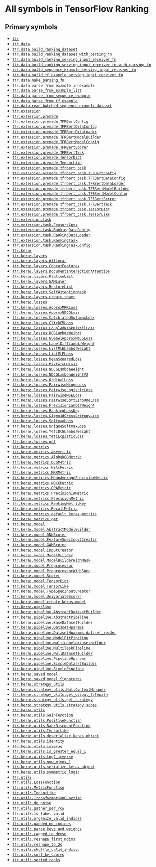 # All symbols in TensorFlow Ranking

<!-- Insert buttons and diff -->

## Primary symbols

*   <a href="../tfr.md"><code>tfr</code></a>
*   <a href="../tfr/data.md"><code>tfr.data</code></a>
*   <a href="../tfr/data/build_ranking_dataset.md"><code>tfr.data.build_ranking_dataset</code></a>
*   <a href="../tfr/data/build_ranking_dataset_with_parsing_fn.md"><code>tfr.data.build_ranking_dataset_with_parsing_fn</code></a>
*   <a href="../tfr/data/build_ranking_serving_input_receiver_fn.md"><code>tfr.data.build_ranking_serving_input_receiver_fn</code></a>
*   <a href="../tfr/data/build_ranking_serving_input_receiver_fn_with_parsing_fn.md"><code>tfr.data.build_ranking_serving_input_receiver_fn_with_parsing_fn</code></a>
*   <a href="../tfr/data/build_sequence_example_serving_input_receiver_fn.md"><code>tfr.data.build_sequence_example_serving_input_receiver_fn</code></a>
*   <a href="../tfr/data/build_tf_example_serving_input_receiver_fn.md"><code>tfr.data.build_tf_example_serving_input_receiver_fn</code></a>
*   <a href="../tfr/data/make_parsing_fn.md"><code>tfr.data.make_parsing_fn</code></a>
*   <a href="../tfr/data/parse_from_example_in_example.md"><code>tfr.data.parse_from_example_in_example</code></a>
*   <a href="../tfr/data/parse_from_example_list.md"><code>tfr.data.parse_from_example_list</code></a>
*   <a href="../tfr/data/parse_from_sequence_example.md"><code>tfr.data.parse_from_sequence_example</code></a>
*   <a href="../tfr/data/parse_from_tf_example.md"><code>tfr.data.parse_from_tf_example</code></a>
*   <a href="../tfr/data/read_batched_sequence_example_dataset.md"><code>tfr.data.read_batched_sequence_example_dataset</code></a>
*   <a href="../tfr/extension.md"><code>tfr.extension</code></a>
*   <a href="../tfr/extension/premade.md"><code>tfr.extension.premade</code></a>
*   <a href="../tfr/extension/premade/TFRBertConfig.md"><code>tfr.extension.premade.TFRBertConfig</code></a>
*   <a href="../tfr/extension/premade/TFRBertDataConfig.md"><code>tfr.extension.premade.TFRBertDataConfig</code></a>
*   <a href="../tfr/extension/premade/TFRBertDataLoader.md"><code>tfr.extension.premade.TFRBertDataLoader</code></a>
*   <a href="../tfr/extension/premade/TFRBertModelBuilder.md"><code>tfr.extension.premade.TFRBertModelBuilder</code></a>
*   <a href="../tfr/extension/premade/TFRBertModelConfig.md"><code>tfr.extension.premade.TFRBertModelConfig</code></a>
*   <a href="../tfr/extension/premade/TFRBertScorer.md"><code>tfr.extension.premade.TFRBertScorer</code></a>
*   <a href="../tfr/extension/premade/TFRBertTask.md"><code>tfr.extension.premade.TFRBertTask</code></a>
*   <a href="../tfr/extension/premade/TensorDict.md"><code>tfr.extension.premade.TensorDict</code></a>
*   <a href="../tfr/keras/model/TensorLike.md"><code>tfr.extension.premade.TensorLike</code></a>
*   <a href="../tfr/extension/premade/tfrbert_task.md"><code>tfr.extension.premade.tfrbert_task</code></a>
*   <a href="../tfr/extension/premade/TFRBertConfig.md"><code>tfr.extension.premade.tfrbert_task.TFRBertConfig</code></a>
*   <a href="../tfr/extension/premade/TFRBertDataConfig.md"><code>tfr.extension.premade.tfrbert_task.TFRBertDataConfig</code></a>
*   <a href="../tfr/extension/premade/TFRBertDataLoader.md"><code>tfr.extension.premade.tfrbert_task.TFRBertDataLoader</code></a>
*   <a href="../tfr/extension/premade/TFRBertModelBuilder.md"><code>tfr.extension.premade.tfrbert_task.TFRBertModelBuilder</code></a>
*   <a href="../tfr/extension/premade/TFRBertModelConfig.md"><code>tfr.extension.premade.tfrbert_task.TFRBertModelConfig</code></a>
*   <a href="../tfr/extension/premade/TFRBertScorer.md"><code>tfr.extension.premade.tfrbert_task.TFRBertScorer</code></a>
*   <a href="../tfr/extension/premade/TFRBertTask.md"><code>tfr.extension.premade.tfrbert_task.TFRBertTask</code></a>
*   <a href="../tfr/extension/premade/TensorDict.md"><code>tfr.extension.premade.tfrbert_task.TensorDict</code></a>
*   <a href="../tfr/keras/model/TensorLike.md"><code>tfr.extension.premade.tfrbert_task.TensorLike</code></a>
*   <a href="../tfr/extension/task.md"><code>tfr.extension.task</code></a>
*   <a href="../tfr/extension/task/FeatureSpec.md"><code>tfr.extension.task.FeatureSpec</code></a>
*   <a href="../tfr/extension/task/RankingDataConfig.md"><code>tfr.extension.task.RankingDataConfig</code></a>
*   <a href="../tfr/extension/task/RankingDataLoader.md"><code>tfr.extension.task.RankingDataLoader</code></a>
*   <a href="../tfr/extension/task/RankingTask.md"><code>tfr.extension.task.RankingTask</code></a>
*   <a href="../tfr/extension/task/RankingTaskConfig.md"><code>tfr.extension.task.RankingTaskConfig</code></a>
*   <a href="../tfr/keras.md"><code>tfr.keras</code></a>
*   <a href="../tfr/keras/layers.md"><code>tfr.keras.layers</code></a>
*   <a href="../tfr/keras/layers/Bilinear.md"><code>tfr.keras.layers.Bilinear</code></a>
*   <a href="../tfr/keras/layers/ConcatFeatures.md"><code>tfr.keras.layers.ConcatFeatures</code></a>
*   <a href="../tfr/keras/layers/DocumentInteractionAttention.md"><code>tfr.keras.layers.DocumentInteractionAttention</code></a>
*   <a href="../tfr/keras/layers/FlattenList.md"><code>tfr.keras.layers.FlattenList</code></a>
*   <a href="../tfr/keras/layers/GAMLayer.md"><code>tfr.keras.layers.GAMLayer</code></a>
*   <a href="../tfr/keras/layers/RestoreList.md"><code>tfr.keras.layers.RestoreList</code></a>
*   <a href="../tfr/keras/layers/SelfAttentionMask.md"><code>tfr.keras.layers.SelfAttentionMask</code></a>
*   <a href="../tfr/keras/layers/create_tower.md"><code>tfr.keras.layers.create_tower</code></a>
*   <a href="../tfr/keras/losses.md"><code>tfr.keras.losses</code></a>
*   <a href="../tfr/keras/losses/ApproxMRRLoss.md"><code>tfr.keras.losses.ApproxMRRLoss</code></a>
*   <a href="../tfr/keras/losses/ApproxNDCGLoss.md"><code>tfr.keras.losses.ApproxNDCGLoss</code></a>
*   <a href="../tfr/keras/losses/CalibratedSoftmaxLoss.md"><code>tfr.keras.losses.CalibratedSoftmaxLoss</code></a>
*   <a href="../tfr/keras/losses/ClickEMLoss.md"><code>tfr.keras.losses.ClickEMLoss</code></a>
*   <a href="../tfr/keras/losses/CoupledRankDistilLoss.md"><code>tfr.keras.losses.CoupledRankDistilLoss</code></a>
*   <a href="../tfr/keras/losses/DCGLambdaWeight.md"><code>tfr.keras.losses.DCGLambdaWeight</code></a>
*   <a href="../tfr/keras/losses/GumbelApproxNDCGLoss.md"><code>tfr.keras.losses.GumbelApproxNDCGLoss</code></a>
*   <a href="../tfr/keras/losses/LabelDiffLambdaWeight.md"><code>tfr.keras.losses.LabelDiffLambdaWeight</code></a>
*   <a href="../tfr/keras/losses/ListMLELambdaWeight.md"><code>tfr.keras.losses.ListMLELambdaWeight</code></a>
*   <a href="../tfr/keras/losses/ListMLELoss.md"><code>tfr.keras.losses.ListMLELoss</code></a>
*   <a href="../tfr/keras/losses/MeanSquaredLoss.md"><code>tfr.keras.losses.MeanSquaredLoss</code></a>
*   <a href="../tfr/keras/losses/MixtureEMLoss.md"><code>tfr.keras.losses.MixtureEMLoss</code></a>
*   <a href="../tfr/keras/losses/NDCGLambdaWeight.md"><code>tfr.keras.losses.NDCGLambdaWeight</code></a>
*   <a href="../tfr/keras/losses/NDCGLambdaWeightV2.md"><code>tfr.keras.losses.NDCGLambdaWeightV2</code></a>
*   <a href="../tfr/keras/losses/OrdinalLoss.md"><code>tfr.keras.losses.OrdinalLoss</code></a>
*   <a href="../tfr/keras/losses/PairwiseHingeLoss.md"><code>tfr.keras.losses.PairwiseHingeLoss</code></a>
*   <a href="../tfr/keras/losses/PairwiseLogisticLoss.md"><code>tfr.keras.losses.PairwiseLogisticLoss</code></a>
*   <a href="../tfr/keras/losses/PairwiseMSELoss.md"><code>tfr.keras.losses.PairwiseMSELoss</code></a>
*   <a href="../tfr/keras/losses/PairwiseSoftZeroOneLoss.md"><code>tfr.keras.losses.PairwiseSoftZeroOneLoss</code></a>
*   <a href="../tfr/keras/losses/PrecisionLambdaWeight.md"><code>tfr.keras.losses.PrecisionLambdaWeight</code></a>
*   <a href="../tfr/keras/losses/RankingLossKey.md"><code>tfr.keras.losses.RankingLossKey</code></a>
*   <a href="../tfr/keras/losses/SigmoidCrossEntropyLoss.md"><code>tfr.keras.losses.SigmoidCrossEntropyLoss</code></a>
*   <a href="../tfr/keras/losses/SoftmaxLoss.md"><code>tfr.keras.losses.SoftmaxLoss</code></a>
*   <a href="../tfr/keras/losses/UniqueSoftmaxLoss.md"><code>tfr.keras.losses.UniqueSoftmaxLoss</code></a>
*   <a href="../tfr/keras/losses/YetiDCGLambdaWeight.md"><code>tfr.keras.losses.YetiDCGLambdaWeight</code></a>
*   <a href="../tfr/keras/losses/YetiLogisticLoss.md"><code>tfr.keras.losses.YetiLogisticLoss</code></a>
*   <a href="../tfr/keras/losses/get.md"><code>tfr.keras.losses.get</code></a>
*   <a href="../tfr/keras/metrics.md"><code>tfr.keras.metrics</code></a>
*   <a href="../tfr/keras/metrics/ARPMetric.md"><code>tfr.keras.metrics.ARPMetric</code></a>
*   <a href="../tfr/keras/metrics/AlphaDCGMetric.md"><code>tfr.keras.metrics.AlphaDCGMetric</code></a>
*   <a href="../tfr/keras/metrics/DCGMetric.md"><code>tfr.keras.metrics.DCGMetric</code></a>
*   <a href="../tfr/keras/metrics/HitsMetric.md"><code>tfr.keras.metrics.HitsMetric</code></a>
*   <a href="../tfr/keras/metrics/MRRMetric.md"><code>tfr.keras.metrics.MRRMetric</code></a>
*   <a href="../tfr/keras/metrics/MeanAveragePrecisionMetric.md"><code>tfr.keras.metrics.MeanAveragePrecisionMetric</code></a>
*   <a href="../tfr/keras/metrics/NDCGMetric.md"><code>tfr.keras.metrics.NDCGMetric</code></a>
*   <a href="../tfr/keras/metrics/OPAMetric.md"><code>tfr.keras.metrics.OPAMetric</code></a>
*   <a href="../tfr/keras/metrics/PrecisionIAMetric.md"><code>tfr.keras.metrics.PrecisionIAMetric</code></a>
*   <a href="../tfr/keras/metrics/PrecisionMetric.md"><code>tfr.keras.metrics.PrecisionMetric</code></a>
*   <a href="../tfr/keras/metrics/RankingMetricKey.md"><code>tfr.keras.metrics.RankingMetricKey</code></a>
*   <a href="../tfr/keras/metrics/RecallMetric.md"><code>tfr.keras.metrics.RecallMetric</code></a>
*   <a href="../tfr/keras/metrics/default_keras_metrics.md"><code>tfr.keras.metrics.default_keras_metrics</code></a>
*   <a href="../tfr/keras/metrics/get.md"><code>tfr.keras.metrics.get</code></a>
*   <a href="../tfr/keras/model.md"><code>tfr.keras.model</code></a>
*   <a href="../tfr/keras/model/AbstractModelBuilder.md"><code>tfr.keras.model.AbstractModelBuilder</code></a>
*   <a href="../tfr/keras/model/DNNScorer.md"><code>tfr.keras.model.DNNScorer</code></a>
*   <a href="../tfr/keras/model/FeatureSpecInputCreator.md"><code>tfr.keras.model.FeatureSpecInputCreator</code></a>
*   <a href="../tfr/keras/model/GAMScorer.md"><code>tfr.keras.model.GAMScorer</code></a>
*   <a href="../tfr/keras/model/InputCreator.md"><code>tfr.keras.model.InputCreator</code></a>
*   <a href="../tfr/keras/model/ModelBuilder.md"><code>tfr.keras.model.ModelBuilder</code></a>
*   <a href="../tfr/keras/model/ModelBuilderWithMask.md"><code>tfr.keras.model.ModelBuilderWithMask</code></a>
*   <a href="../tfr/keras/model/Preprocessor.md"><code>tfr.keras.model.Preprocessor</code></a>
*   <a href="../tfr/keras/model/PreprocessorWithSpec.md"><code>tfr.keras.model.PreprocessorWithSpec</code></a>
*   <a href="../tfr/keras/model/Scorer.md"><code>tfr.keras.model.Scorer</code></a>
*   <a href="../tfr/keras/model/TensorDict.md"><code>tfr.keras.model.TensorDict</code></a>
*   <a href="../tfr/keras/model/TensorLike.md"><code>tfr.keras.model.TensorLike</code></a>
*   <a href="../tfr/keras/model/TypeSpecInputCreator.md"><code>tfr.keras.model.TypeSpecInputCreator</code></a>
*   <a href="../tfr/keras/model/UnivariateScorer.md"><code>tfr.keras.model.UnivariateScorer</code></a>
*   <a href="../tfr/keras/model/create_keras_model.md"><code>tfr.keras.model.create_keras_model</code></a>
*   <a href="../tfr/keras/pipeline.md"><code>tfr.keras.pipeline</code></a>
*   <a href="../tfr/keras/pipeline/AbstractDatasetBuilder.md"><code>tfr.keras.pipeline.AbstractDatasetBuilder</code></a>
*   <a href="../tfr/keras/pipeline/AbstractPipeline.md"><code>tfr.keras.pipeline.AbstractPipeline</code></a>
*   <a href="../tfr/keras/pipeline/BaseDatasetBuilder.md"><code>tfr.keras.pipeline.BaseDatasetBuilder</code></a>
*   <a href="../tfr/keras/pipeline/DatasetHparams.md"><code>tfr.keras.pipeline.DatasetHparams</code></a>
*   <a href="../tfr/keras/pipeline/DatasetHparams/dataset_reader.md"><code>tfr.keras.pipeline.DatasetHparams.dataset_reader</code></a>
*   <a href="../tfr/keras/pipeline/ModelFitPipeline.md"><code>tfr.keras.pipeline.ModelFitPipeline</code></a>
*   <a href="../tfr/keras/pipeline/MultiLabelDatasetBuilder.md"><code>tfr.keras.pipeline.MultiLabelDatasetBuilder</code></a>
*   <a href="../tfr/keras/pipeline/MultiTaskPipeline.md"><code>tfr.keras.pipeline.MultiTaskPipeline</code></a>
*   <a href="../tfr/keras/pipeline/NullDatasetBuilder.md"><code>tfr.keras.pipeline.NullDatasetBuilder</code></a>
*   <a href="../tfr/keras/pipeline/PipelineHparams.md"><code>tfr.keras.pipeline.PipelineHparams</code></a>
*   <a href="../tfr/keras/pipeline/SimpleDatasetBuilder.md"><code>tfr.keras.pipeline.SimpleDatasetBuilder</code></a>
*   <a href="../tfr/keras/pipeline/SimplePipeline.md"><code>tfr.keras.pipeline.SimplePipeline</code></a>
*   <a href="../tfr/keras/saved_model.md"><code>tfr.keras.saved_model</code></a>
*   <a href="../tfr/keras/saved_model/Signatures.md"><code>tfr.keras.saved_model.Signatures</code></a>
*   <a href="../tfr/keras/strategy_utils.md"><code>tfr.keras.strategy_utils</code></a>
*   <a href="../tfr/keras/strategy_utils/NullContextManager.md"><code>tfr.keras.strategy_utils.NullContextManager</code></a>
*   <a href="../tfr/keras/strategy_utils/get_output_filepath.md"><code>tfr.keras.strategy_utils.get_output_filepath</code></a>
*   <a href="../tfr/keras/strategy_utils/get_strategy.md"><code>tfr.keras.strategy_utils.get_strategy</code></a>
*   <a href="../tfr/keras/strategy_utils/strategy_scope.md"><code>tfr.keras.strategy_utils.strategy_scope</code></a>
*   <a href="../tfr/keras/utils.md"><code>tfr.keras.utils</code></a>
*   <a href="../tfr/keras/utils/GainFunction.md"><code>tfr.keras.utils.GainFunction</code></a>
*   <a href="../tfr/keras/utils/GainFunction.md"><code>tfr.keras.utils.PositiveFunction</code></a>
*   <a href="../tfr/keras/utils/GainFunction.md"><code>tfr.keras.utils.RankDiscountFunction</code></a>
*   <a href="../tfr/keras/model/TensorLike.md"><code>tfr.keras.utils.TensorLike</code></a>
*   <a href="../tfr/keras/utils/deserialize_keras_object.md"><code>tfr.keras.utils.deserialize_keras_object</code></a>
*   <a href="../tfr/keras/utils/identity.md"><code>tfr.keras.utils.identity</code></a>
*   <a href="../tfr/keras/utils/inverse.md"><code>tfr.keras.utils.inverse</code></a>
*   <a href="../tfr/keras/utils/is_greater_equal_1.md"><code>tfr.keras.utils.is_greater_equal_1</code></a>
*   <a href="../tfr/keras/utils/log2_inverse.md"><code>tfr.keras.utils.log2_inverse</code></a>
*   <a href="../tfr/keras/utils/pow_minus_1.md"><code>tfr.keras.utils.pow_minus_1</code></a>
*   <a href="../tfr/keras/utils/serialize_keras_object.md"><code>tfr.keras.utils.serialize_keras_object</code></a>
*   <a href="../tfr/keras/utils/symmetric_log1p.md"><code>tfr.keras.utils.symmetric_log1p</code></a>
*   <a href="../tfr/utils.md"><code>tfr.utils</code></a>
*   <a href="../tfr/utils/LossFunction.md"><code>tfr.utils.LossFunction</code></a>
*   <a href="../tfr/utils/LossFunction.md"><code>tfr.utils.MetricFunction</code></a>
*   <a href="../tfr/keras/model/TensorLike.md"><code>tfr.utils.TensorLike</code></a>
*   <a href="../tfr/keras/utils/GainFunction.md"><code>tfr.utils.TransformationFunction</code></a>
*   <a href="../tfr/utils/de_noise.md"><code>tfr.utils.de_noise</code></a>
*   <a href="../tfr/utils/gather_per_row.md"><code>tfr.utils.gather_per_row</code></a>
*   <a href="../tfr/utils/is_label_valid.md"><code>tfr.utils.is_label_valid</code></a>
*   <a href="../tfr/utils/organize_valid_indices.md"><code>tfr.utils.organize_valid_indices</code></a>
*   <a href="../tfr/utils/padded_nd_indices.md"><code>tfr.utils.padded_nd_indices</code></a>
*   <a href="../tfr/utils/parse_keys_and_weights.md"><code>tfr.utils.parse_keys_and_weights</code></a>
*   <a href="../tfr/utils/ragged_to_dense.md"><code>tfr.utils.ragged_to_dense</code></a>
*   <a href="../tfr/utils/reshape_first_ndims.md"><code>tfr.utils.reshape_first_ndims</code></a>
*   <a href="../tfr/utils/reshape_to_2d.md"><code>tfr.utils.reshape_to_2d</code></a>
*   <a href="../tfr/utils/shuffle_valid_indices.md"><code>tfr.utils.shuffle_valid_indices</code></a>
*   <a href="../tfr/utils/sort_by_scores.md"><code>tfr.utils.sort_by_scores</code></a>
*   <a href="../tfr/utils/sorted_ranks.md"><code>tfr.utils.sorted_ranks</code></a>
